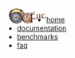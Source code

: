 <img src="kells-fac.svg" style="float:left;height:2.2em;margin-left:.5em;" alt="Fac"/>

* [home](index.html)
* [documentation](documentation.html)
* [benchmarks](benchmarks.html)
* [faq](faq.html)

